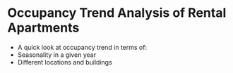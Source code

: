 # **Occupancy Trend Analysis of Rental Apartments**
* A quick look at occupancy trend in terms of:
 * Seasonality in a given year
 * Different locations and buildings

